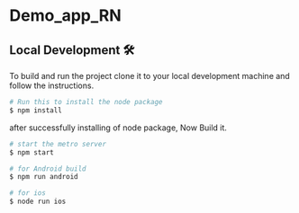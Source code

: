 # Demo_app_RN

## Local Development 🛠️
To build and run the project clone it to your local development machine and follow the instructions. 

```bash
# Run this to install the node package
$ npm install
```

after successfully installing of node package, Now Build it.
```bash
# start the metro server
$ npm start

# for Android build
$ npm run android

# for ios
$ node run ios
```
